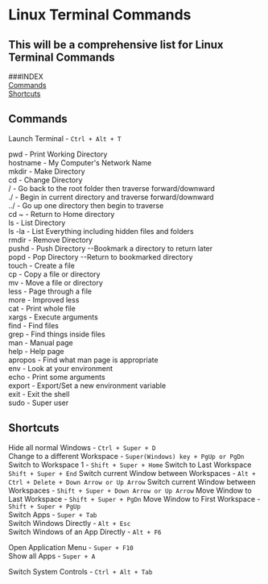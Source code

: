 Linux Terminal Commands
======

This will be a comprehensive list for Linux Terminal Commands
------
  
###INDEX  
[Commands](#Commands)  
[Shortcuts](#Shortcuts)  
  
Commands  
------  
Launch Terminal - `Ctrl + Alt + T` 
  
pwd - Print Working Directory  
hostname - My Computer's Network Name  
mkdir - Make Directory  
cd - Change Directory  
/ - Go back to the root folder then traverse forward/downward  
./ - Begin in current directory and traverse forward/downward  
../ - Go up one directory then begin to traverse  
cd ~ - Return to Home directory  
ls - List Directory  
ls -la - List Everything including hidden files and folders  
rmdir - Remove Directory  
pushd - Push Directory --Bookmark a directory to return later  
popd - Pop Directory --Return to bookmarked directory  
touch - Create a file  
cp - Copy a file or directory  
mv - Move a file or directory  
less - Page through a file  
more - Improved less  
cat - Print whole file  
xargs - Execute arguments  
find - Find files  
grep - Find things inside files  
man - Manual page  
help - Help page  
apropos - Find what man page is appropriate  
env - Look at your environment  
echo - Print some arguments  
export - Export/Set a new environment variable  
exit - Exit the shell  
sudo - Super user  
  
  
Shortcuts
------  
Hide all normal Windows - `Ctrl + Super + D`  
Change to a different Workspace - `Super(Windows) key + PgUp or PgDn`
Switch to Workspace 1 - `Shift + Super + Home`
Switch to Last Workspace `Shift + Super + End`
Switch current Window between Workspaces - `Alt + Ctrl + Delete + Down Arrow or Up Arrow`
Switch current Window between Workspaces - `Shift + Super + Down Arrow or Up Arrow`
Move Window to Last Workspace - `Shift + Super + PgDn`
Move Window to First Workspace - `Shift + Super + PgUp`  
Switch Apps - `Super + Tab`  
Switch Windows Directly - `Alt + Esc`  
Switch Windows of an App Directly - `Alt + F6`  
  
Open Application Menu - `Super + F10`  
Show all Apps - `Super + A`  

Switch System Controls - `Ctrl + Alt + Tab`



